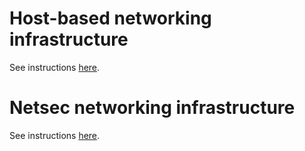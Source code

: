 # Host-based networking infrastructure
See instructions [here](https://github.com/jhu-information-security-institute/infrastructure/wiki/Host%E2%80%90based-network-infrastructure).

# Netsec networking infrastructure
See instructions [here](https://github.com/jhu-information-security-institute/infrastructure/wiki/Netsec-network-infrastructure).

